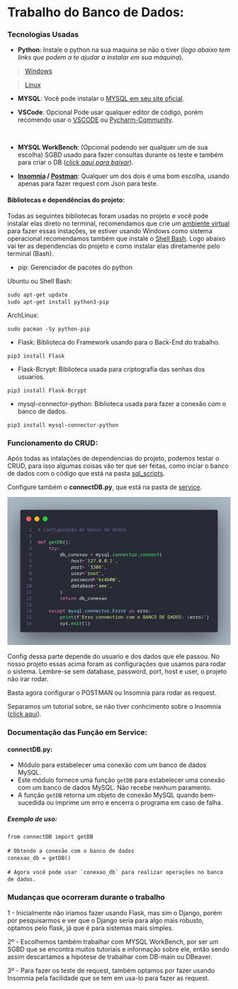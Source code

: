 # Trabalho do Banco de Dados:

### Tecnologias Usadas

- __Python__: Instale o python na sua maquina se não o tiver (_logo abaixo tem links que podem a te ajudar a instalar em sua máquina_).

> [Windows](https://www.python.org/downloads/)

> [Linux](https://python.org.br/instalacao-linux/)

- __MYSQL__: Você pode instalar o [MYSQL em seu site oficial](https://dev.mysql.com/downloads/mysql/).

- __VSCode__: Opcional Pode usar qualquer editor de código, porém recomendo usar o [VSCODE](https://code.visualstudio.com/) ou [Pycharm-Community](https://www.jetbrains.com/pt-br/pycharm/).
<br>

- __MYSQL WorkBench__: (Opcional podendo ser qualquer um de sua escolha) SGBD usado para fazer consultas durante os teste e também para criar o DB ([_click aqui para baixar_](https://dev.mysql.com/downloads/workbench/)).

- __[Insomnia](https://docs.insomnia.rest/insomnia/install) / [Postman](https://www.postman.com/downloads/)__: Qualquer um dos dois é uma bom escolha, usando apenas para fazer request com Json para teste. 

#### Bibliotecas e dependências do projeto:
Todas as seguintes bibliotecas foram usadas no projeto e você pode instalar elas direto no terminal, recomendamos que crie um [ambiente virtual](https://docs.python.org/pt-br/3/library/venv.html) para fazer essas instações, se estiver usando Windows como sistema operacional recomendamos também que instale o [Shell Bash](https://www.techtudo.com.br/noticias/2016/04/como-instalar-e-usar-o-shell-bash-do-linux-no-windows-10.ghtml). Logo abaixo vai ter as dependencias do projeto e como instalar elas diretamente pelo terminal (Bash).

- pip: Gerenciador de pacotes do python

Ubuntu ou Shell Bash:
```Bash:
sudo apt-get update
sudo apt-get install python3-pip
```
ArchLinux:
``` Bash:
sudo pacman -Sy python-pip
```

- Flask: Biblioteca do Framework usando para o Back-End do trabalho.
```base:
pip3 install Flask
```
- Flask-Bcrypt: Biblioteca usada para criptografia das senhas dos usuarios.
```bash:
pip3 install Flask-Bcrypt
```

- mysql-connector-python: Biblioteca usada para fazer a conexão com  o banco de dados.
```bash:
pip3 install mysql-connector-python
```

### Funcionamento do CRUD:
Após todas as intalações de dependencias do projeto, podemos testar o CRUD, para isso algumas coisas vão ter que ser feitas, como inciar o banco de dados com o código que está na pasta [sql_scripts](https://github.com/flbparra/db_biblioteca/tree/main/sql_scripts).

Configure também o __connectDB.py__, que está na pasta de [service](https://github.com/flbparra/db_biblioteca/tree/main/biblioteca-DrHerpis/service).

![imagem](/imagens_readme/WhatsApp%20Image%202023-11-30%20at%202.18.57%20PM.jpeg)

Config dessa parte depende do usuario e dos dados que ele passou. No nosso projeto essas acima foram as configurações que usamos para rodar o sistema. Lembre-se sem database, password, port, host e user, o projeto não irar rodar. 

Basta agora configurar o POSTMAN ou Insomnia para rodar as request.

Separamos um tutorial sobre, se não tiver conhcimento sobre o Insomnia ([click aqui](https://blog.cod3r.com.br/testes-de-api-rest-com-o-insomnia/)).

### Documentação das Função em Service:

#### connectDB.py:
- Módulo para estabelecer uma conexão com um banco de dados MySQL.
-  Este módulo fornece uma função `getDB` para estabelecer uma conexão com um banco de dados MySQL. Não recebe nenhum paramento. 
- A função `getDB` retorna um objeto de conexão MySQL quando bem-sucedida ou imprime um erro e encerra o programa em caso de falha.

##### Exemplo de uso:
    from connectDB import getDB

    # Obtendo a conexão com o banco de dados
    conexao_db = getDB()

    # Agora você pode usar `conexao_db` para realizar operações no banco de dados.

### Mudanças que ocorreram durante o trabalho

1 - Inicialmente não iriamos fazer usando Flask, mas sim o Django, porém por pesquisarmos e ver que o Django seria para algo mais robusto, optamos pelo flask, já que é para sistemas mais simples.

2º - Escolhemos também trabalhar com MYSQL WorkBench, por ser um SGBD que se encontra muitos tutoriais e informação sobre ele, então sendo assim descartamos a hipotese de trabalhar com DB-main ou DBeaver.

3º - Para fazer os teste de request, também optamos por fazer usando Insomnia pela facilidade que se tem em usa-lo para fazer as request.


